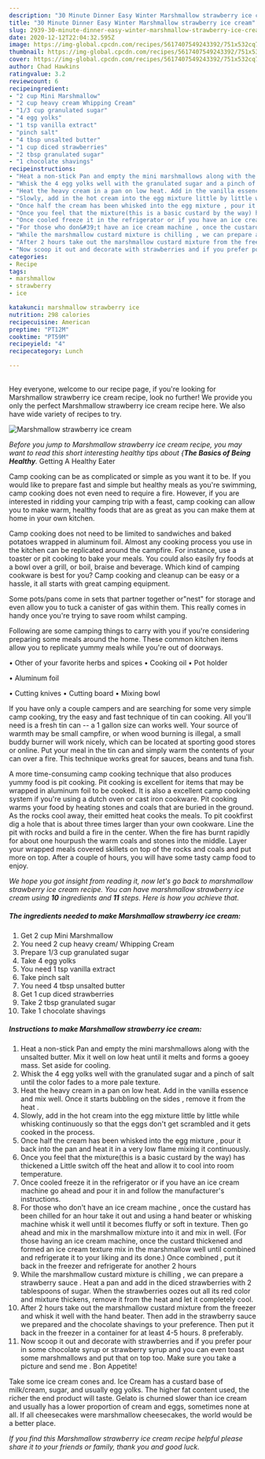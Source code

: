 ```yaml
---
description: "30 Minute Dinner Easy Winter Marshmallow strawberry ice cream"
title: "30 Minute Dinner Easy Winter Marshmallow strawberry ice cream"
slug: 2939-30-minute-dinner-easy-winter-marshmallow-strawberry-ice-cream
date: 2020-12-12T22:04:32.595Z
image: https://img-global.cpcdn.com/recipes/5617407549243392/751x532cq70/marshmallow-strawberry-ice-cream-recipe-main-photo.jpg
thumbnail: https://img-global.cpcdn.com/recipes/5617407549243392/751x532cq70/marshmallow-strawberry-ice-cream-recipe-main-photo.jpg
cover: https://img-global.cpcdn.com/recipes/5617407549243392/751x532cq70/marshmallow-strawberry-ice-cream-recipe-main-photo.jpg
author: Chad Hawkins
ratingvalue: 3.2
reviewcount: 6
recipeingredient:
- "2 cup Mini Marshmallow"
- "2 cup heavy cream Whipping Cream"
- "1/3 cup granulated sugar"
- "4 egg yolks"
- "1 tsp vanilla extract"
- "pinch salt"
- "4 tbsp unsalted butter"
- "1 cup diced strawberries"
- "2 tbsp granulated sugar"
- "1 chocolate shavings"
recipeinstructions:
- "Heat a non-stick Pan and empty the mini marshmallows along with the unsalted butter. Mix it well on low heat until it melts and forms a gooey mass. Set aside for cooling."
- "Whisk the 4 egg yolks well with the granulated sugar and a pinch of salt until the color fades to a more pale texture."
- "Heat the heavy cream in a pan on low heat. Add in the vanilla essence and mix well. Once it starts bubbling on the sides , remove it from the heat ."
- "Slowly, add in the hot cream into the egg mixture little by little while whisking continuously so that the eggs don&#39;t get scrambled and it gets cooked in the process."
- "Once half the cream has been whisked into the egg mixture , pour it back into the pan and heat it in a very low flame mixing it continuously."
- "Once you feel that the mixture(this is a basic custard by the way) has thickened a Little switch off the heat and allow it to cool into room temperature."
- "Once cooled freeze it in the refrigerator or if you have an ice cream machine go ahead and pour it in and follow the manufacturer&#39;s instructions."
- "For those who don&#39;t have an ice cream machine , once the custard  has been chilled for an hour take it out and using a hand beater or whisking machine whisk it well until it becomes fluffy or soft in texture. Then go ahead and mix in the marshmallow mixture into it and mix in well. (For those having an ice cream machine, once the custard thickened and formed an ice cream texture mix in the marshmallow well until combined and refrigerate it to your liking and its done.) Once combined , put it back in the freezer and refrigerate for another 2 hours"
- "While the marshmallow custard mixture is chilling , we can prepare a strawberry sauce . Heat a pan and add in the diced strawberries with 2 tablespoons of sugar. When the strawberries oozes out all its red color and mixture thickens, remove it from the heat and let it completely cool."
- "After 2 hours take out the marshmallow custard mixture from the freezer and whisk it well with the hand beater. Then add in the strawberry sauce we prepared  and the chocolate shavings to your preference. Then put it back in the freezer in a container for at least 4-5 hours. 8 preferably."
- "Now scoop it out and decorate with strawberries and if you prefer pour in some chocolate syrup or strawberry syrup and you can even toast some marshmallows and put that on top too. Make sure you take a picture and send me . Bon Appetite!"
categories:
- Recipe
tags:
- marshmallow
- strawberry
- ice

katakunci: marshmallow strawberry ice 
nutrition: 298 calories
recipecuisine: American
preptime: "PT12M"
cooktime: "PT59M"
recipeyield: "4"
recipecategory: Lunch

---
```

<br>
Hey everyone, welcome to our recipe page, if you're looking for Marshmallow strawberry ice cream recipe, look no further! We provide you only the perfect Marshmallow strawberry ice cream recipe here. We also have wide variety of recipes to try.
<br>


![Marshmallow strawberry ice cream](https://img-global.cpcdn.com/recipes/5617407549243392/751x532cq70/marshmallow-strawberry-ice-cream-recipe-main-photo.jpg)

<i>Before you jump to Marshmallow strawberry ice cream recipe, you may want to read this short interesting healthy tips about {<strong>The Basics of Being Healthy</strong>.</i>
Getting A Healthy Eater

    
Camp cooking can be as complicated or simple as you want it to be. If you would like to prepare fast and simple but healthy meals as you're swimming, camp cooking does not even need to require a fire. However, if you are interested in ridding your camping trip with a feast, camp cooking can allow you to make warm, healthy foods that are as great as you can make them at home in your own kitchen.

Camp cooking does not need to be limited to sandwiches and baked potatoes wrapped in aluminum foil.  Almost any cooking process you use in the kitchen can be replicated around the campfire. For instance, use a toaster or pit cooking to bake your meals. You could also easily fry foods at a bowl over a grill, or boil, braise and beverage. Which kind of camping cookware is best for you? Camp cooking and cleanup can be easy or a hassle, it all starts with great camping equipment.

Some pots/pans come in sets that partner together or"nest" for storage and even allow you to tuck a canister of gas within them. This really comes in handy once you're trying to save room whilst camping.

Following are some camping things to carry with you if you're considering preparing some meals around the home. These common kitchen items allow you to replicate yummy meals while you're out of doorways.


• Other of your favorite herbs and spices
• Cooking oil
• Pot holder

• Aluminum foil

• Cutting knives
• Cutting board
• Mixing bowl


If you have only a couple campers and are searching for some very simple camp cooking, try the easy and fast technique of tin can cooking. All you'll need is a fresh tin can -- a 1 gallon size can works well. Your source of warmth may be small campfire, or when wood burning is illegal, a small buddy burner will work nicely, which can be located at sporting good stores or online. Put your meal in the tin can and simply warm the contents of your can over a fire.  This technique works great for sauces, beans and tuna fish.

A more time-consuming camp cooking technique that also produces yummy food is pit cooking. Pit cooking is excellent for items that may be wrapped in aluminum foil to be cooked.  It is also a excellent camp cooking system if you're using a dutch oven or cast iron cookware. Pit cooking warms your food by heating stones and coals that are buried in the ground. As the rocks cool away, their emitted heat cooks the meals. To pit cookfirst dig a hole that is about three times larger than your own cookware. Line the pit with rocks and build a fire in the center. When the fire has burnt rapidly for about one hourpush the warm coals and stones into the middle. Layer your wrapped meals covered skillets on top of the rocks and coals and put more on top. After a couple of hours, you will have some tasty camp food to enjoy.


<i>We hope you got insight from reading it, now let's go back to marshmallow strawberry ice cream recipe. You can have marshmallow strawberry ice cream using <strong>10</strong> ingredients and <strong>11</strong> steps. Here is how you achieve that.
</i>

##### The ingredients needed to make Marshmallow strawberry ice cream:

1. Get 2 cup Mini Marshmallow
1. You need 2 cup heavy cream/ Whipping Cream
1. Prepare 1/3 cup granulated sugar
1. Take 4 egg yolks
1. You need 1 tsp vanilla extract
1. Take pinch salt
1. You need 4 tbsp unsalted butter
1. Get 1 cup diced strawberries
1. Take 2 tbsp granulated sugar
1. Take 1 chocolate shavings


##### Instructions to make Marshmallow strawberry ice cream:

1. Heat a non-stick Pan and empty the mini marshmallows along with the unsalted butter. Mix it well on low heat until it melts and forms a gooey mass. Set aside for cooling.
1. Whisk the 4 egg yolks well with the granulated sugar and a pinch of salt until the color fades to a more pale texture.
1. Heat the heavy cream in a pan on low heat. Add in the vanilla essence and mix well. Once it starts bubbling on the sides , remove it from the heat .
1. Slowly, add in the hot cream into the egg mixture little by little while whisking continuously so that the eggs don&#39;t get scrambled and it gets cooked in the process.
1. Once half the cream has been whisked into the egg mixture , pour it back into the pan and heat it in a very low flame mixing it continuously.
1. Once you feel that the mixture(this is a basic custard by the way) has thickened a Little switch off the heat and allow it to cool into room temperature.
1. Once cooled freeze it in the refrigerator or if you have an ice cream machine go ahead and pour it in and follow the manufacturer&#39;s instructions.
1. For those who don&#39;t have an ice cream machine , once the custard  has been chilled for an hour take it out and using a hand beater or whisking machine whisk it well until it becomes fluffy or soft in texture. Then go ahead and mix in the marshmallow mixture into it and mix in well. (For those having an ice cream machine, once the custard thickened and formed an ice cream texture mix in the marshmallow well until combined and refrigerate it to your liking and its done.) Once combined , put it back in the freezer and refrigerate for another 2 hours
1. While the marshmallow custard mixture is chilling , we can prepare a strawberry sauce . Heat a pan and add in the diced strawberries with 2 tablespoons of sugar. When the strawberries oozes out all its red color and mixture thickens, remove it from the heat and let it completely cool.
1. After 2 hours take out the marshmallow custard mixture from the freezer and whisk it well with the hand beater. Then add in the strawberry sauce we prepared  and the chocolate shavings to your preference. Then put it back in the freezer in a container for at least 4-5 hours. 8 preferably.
1. Now scoop it out and decorate with strawberries and if you prefer pour in some chocolate syrup or strawberry syrup and you can even toast some marshmallows and put that on top too. Make sure you take a picture and send me . Bon Appetite!


Take some ice cream cones and. Ice Cream has a custard base of milk/cream, sugar, and usually egg yolks. The higher fat content used, the richer the end product will taste. Gelato is churned slower than ice cream and usually has a lower proportion of cream and eggs, sometimes none at all. If all cheesecakes were marshmallow cheesecakes, the world would be a better place. 

<i>If you find this Marshmallow strawberry ice cream recipe helpful please share it to your friends or family, thank you and good luck.</i>
